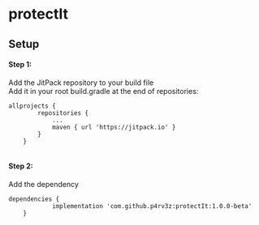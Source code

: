 # protectIt

## Setup
#### Step 1:  
Add the JitPack repository to your build file  
Add it in your root build.gradle at the end of repositories:
```
allprojects {
		repositories {
			...
			maven { url 'https://jitpack.io' }
		}
	}
  
```
#### Step 2:  
Add the dependency  
```
dependencies {
	        implementation 'com.github.p4rv3z:protectIt:1.0.0-beta'
	}
```
